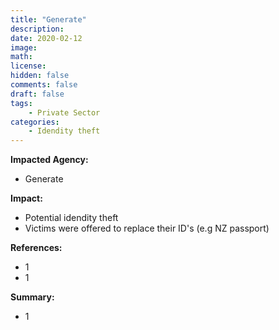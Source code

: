 ```yaml
---
title: "Generate"
description: 
date: 2020-02-12
image: 
math: 
license: 
hidden: false
comments: false
draft: false
tags: 
    - Private Sector
categories:
    - Idendity theft
---
```

**Impacted Agency:**
* Generate

**Impact:**
* Potential idendity theft
* Victims were offered to replace their ID's (e.g NZ passport) 

**References:**
* 1
* 1

**Summary:**
* 1
